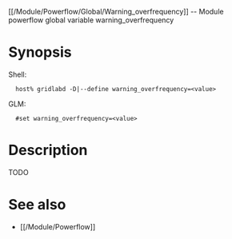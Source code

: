[[/Module/Powerflow/Global/Warning_overfrequency]] -- Module powerflow global variable warning_overfrequency

# Synopsis
Shell:
~~~
  host% gridlabd -D|--define warning_overfrequency=<value>
~~~
GLM:
~~~
  #set warning_overfrequency=<value>
~~~

# Description

TODO

# See also
* [[/Module/Powerflow]]
